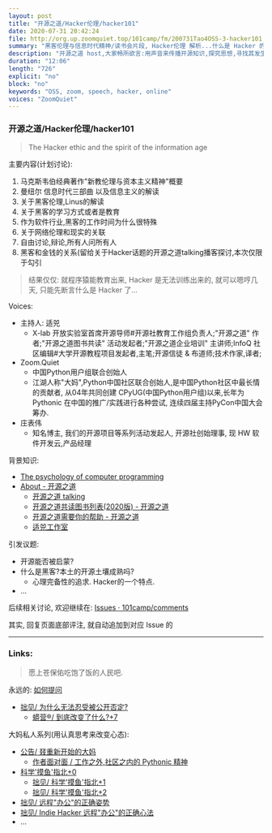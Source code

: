 ```yaml
---
layout: post
title: "开源之道/Hacker伦理/hacker101"
date: 2020-07-31 20:42:24 
file: http://org.up.zoomquiet.top/101camp/fm/200731Tao4OSS-3-hacker101.mp3
summary: "黑客伦理与信息时代精神/读书会片段, Hacker伦理 解析...什么是 Hacker 的偏见"
description: "开源之道 host,大家畅所欲言:用声音来传播开源知识,探究思想,寻找其发生的奥秘!开源之道Talking ,业界顶级开源大咖表达观点,探寻问题,寻找答案,这里是洞见的集中地! 开源之道 talking 这款播客节目,是开源之道共同体下的一个特别项目,旨在通过 Podcast 的形式,收集,探讨业界关于开源的思想,知识,价值的见解,观点,洞见,能够让更为轻松的谈话,聊天,辩论的方式得以施展,乃布道开源之新优势也. "
duration: "12:06" 
length: "726"
explicit: "no" 
block: "no" 
keywords: "OSS, zoom, speech, hacker, online"
voices: "ZoomQuiet"
---
```


### 开源之道/Hacker伦理/hacker101
> The Hacker ethic and  the spirit of the information age

主要内容(计划讨论):

1. 马克斯韦伯经典著作"新教伦理与资本主义精神"概要
1. 曼纽尔 信息时代三部曲 以及信息主义的解读
1. 关于黑客伦理,Linus的解读
1. 关于黑客的学习方式或者是教育
1. 作为软件行业,黑客的工作时间为什么很特殊
1. 关于网络伦理和现实的关联
1. 自由讨论,辩论,所有人问所有人
1. 黑客和金钱的关系(留给关于Hacker话题的开源之道talking播客探讨,本次仅限于勾引

> 结果仅仅: 就程序猿能教育出来, Hacker 是无法训练出来的, 就可以嗯哼几天, 只能先断言什么是 Hacker 了...

Voices:

- 主持人:  适兕
    + X-lab 开放实验室首席开源导师#开源社教育工作组负责人;"开源之道" 作者;"开源之道图书共读" 活动发起者;"开源之道企业培训" 主讲师;InfoQ 社区编辑#大学开源教程项目发起者,主笔;开源信徒 & 布道师;技术作家,译者;
- Zoom.Quiet
    + 中国Python用户组联合创始人
    + 江湖人称"大妈",Python中国社区联合创始人,是中国Python社区中最长情的贡献者, 从04年共同创建 CPyUG(中国Python用户组)以来,长年为 Pythonic 在中国的推广/实践进行各种尝试, 连续四届主持PyCon中国大会筹办. 
- 庄表伟
    + 知名博主, 我们的开源项目等系列活动发起人, 开源社创始理事, 现 HW 软件开发云,产品经理


背景知识:

- [The psychology of computer programming](https://en.wikipedia.org/wiki/Hacker_ethic)
- [About - 开源之道](http://opensourceway.community/posts/the_way_of_open_source/open_source_way/)
    + [开源之道 talking ](http://opensourceway.community/posts/opensource_talking/2020-done-and-plan-index/)
    + [开源之道共读图书列表(2020版) - 开源之道](http://opensourceway.community/posts/paper_or_book_reading/2020_book_lists/)
    + [开源之道需要你的帮助 - 开源之道](http://opensourceway.community/community/welcome-to-anyone-contribute/)
    + [适兕工作室](http://www.jiansheng.works/)



引发议题:

- 开源能否被启蒙?
- 什么是黑客?本土的开源土壤成熟吗?
    + 心理完备性的追求. Hacker的一个特点. 
- ...


后续相关讨论, 欢迎继续在:
[Issues · 101camp/comments](https://github.com/101camp/comments/issues)


其实, 回复页面底部评注, 就自动追加到对应 Issue 的

-------------
### Links: 
> 愿上苍保佑吃饱了饭的人民吧.


永远的: [如何提问](https://gitlab.com/101camp/2py/tasks/wikis/HandBooks/Hb4Ask)

- [拙见/ 为什么无法忍受被公开否定?](https://mp.weixin.qq.com/s/S8Sq_Ex-G0k7JZ7GvmnuJQ)
    + [蟒营®/ 到底改变了什么?+7](https://mp.weixin.qq.com/s/v2EDviJ_7950BPR6oV6HkA)


大妈私人系列(用认真思考来改变心态):

- [公告/ 叕重新开始的大妈](https://mp.weixin.qq.com/s/N5TuRRbF485D4Q90XdDA7g)
    + [作者面对面 / 工作之外,社区之内的 Pythonic 精神](https://mp.weixin.qq.com/s/Rj3YRIpecMIsV9UzEY4_lw)
- [科学'摸鱼'指北+0](https://mp.weixin.qq.com/s/Q-keoD_3L29zKNPnwLTFXw)
    + [拙见/ 科学'摸鱼'指北+1](https://mp.weixin.qq.com/s/fnu9dtLQVc_TiShluhXccw)
    + [拙见/ 科学'摸鱼'指北+2](https://mp.weixin.qq.com/s/4NZGKhdbAaanxNKZyQR-vg)
- [拙见/ 远程"办公"的正确姿势](https://mp.weixin.qq.com/s/XzN7if9-ntvOkIbRrT4s_Q)
- [拙见/ Indie Hacker 远程"办公"的正确心法](https://mp.weixin.qq.com/s/d28HqnF5aRs0jZ4tKwSmQg)
- ... 




